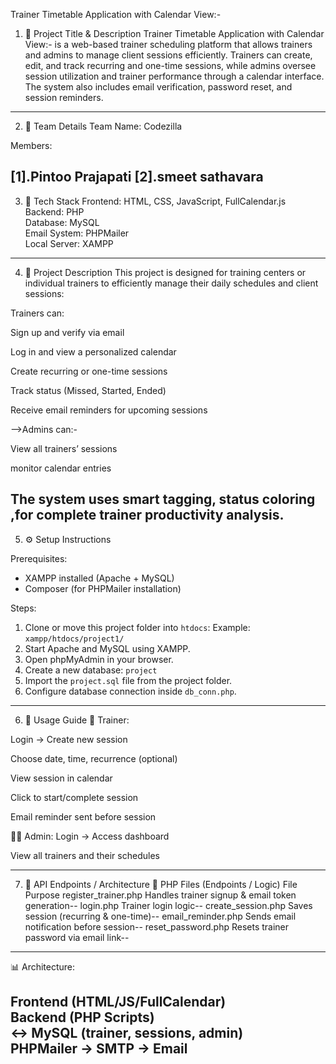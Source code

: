 



Trainer Timetable Application with Calendar View:-

1. 📌 Project Title & Description
Trainer Timetable Application with Calendar View:- is a web-based trainer scheduling platform that allows trainers and admins to manage client sessions efficiently. Trainers can create, edit, and track recurring and one-time sessions, while admins oversee session utilization and trainer performance through a calendar interface. The system also includes email verification, password reset, and session reminders.
----------------------------------------------------------------------------
2. 👥 Team Details
Team Name: Codezilla

Members:

[1].Pintoo Prajapati
[2].smeet sathavara 
------------------------------------------------------------------------------
3. 🧰 Tech Stack
Frontend: HTML, CSS, JavaScript, FullCalendar.js  
Backend: PHP  
Database: MySQL  
Email System: PHPMailer  
Local Server: XAMPP
----------------------------------------------------------------------------
4. 📝 Project Description
This project is designed for training centers or individual trainers to efficiently manage their daily schedules and client sessions:

Trainers can:

Sign up and verify via email

Log in and view a personalized calendar

Create recurring or one-time sessions

Track status (Missed, Started, Ended)

Receive email reminders for upcoming sessions


-->Admins can:-

View all trainers’ sessions

monitor calendar entries

The system uses smart tagging, status coloring ,for complete trainer productivity analysis.
-------------------------------------------------------------------------------
5. ⚙️ Setup Instructions



Prerequisites:
- XAMPP installed (Apache + MySQL)
- Composer (for PHPMailer installation)

Steps:
1. Clone or move this project folder into `htdocs`:
   Example: `xampp/htdocs/project1/`
2. Start Apache and MySQL using XAMPP.
3. Open phpMyAdmin in your browser.
4. Create a new database: `project`
5. Import the `project.sql` file from the project folder.
6. Configure database connection inside `db_conn.php`.






------------------------------------------------------------------------
6. 📖 Usage Guide
🧑 Trainer:


Login → Create new session

Choose date, time, recurrence (optional)

View session in calendar

Click to  start/complete session

Email reminder sent before session

👨‍💼 Admin:
Login → Access dashboard

View all trainers and their schedules


---------------------------------------------------------------
7. 🔁 API Endpoints / Architecture
🔑 PHP Files (Endpoints / Logic)
File	Purpose
register_trainer.php	Handles trainer signup & email token generation--
login.php	        Trainer login logic--
create_session.php	Saves session (recurring & one-time)--
email_reminder.php	Sends email notification before session--
reset_password.php	Resets trainer password via email link--
-----------------------------------------------------------------------
📊 Architecture:

Frontend (HTML/JS/FullCalendar)  
Backend (PHP Scripts)  
  ↔️ MySQL (trainer, sessions, admin)  
PHPMailer → SMTP → Email
----------------------------------------------------------------------
